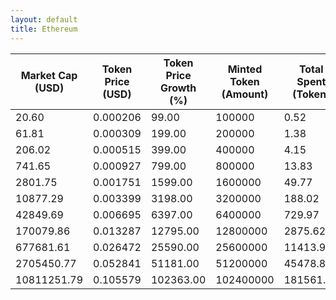 ```yaml
---
layout: default
title: Ethereum
---
```

| Market Cap (USD) | Token Price (USD) | Token Price Growth (%) | Minted Token (Amount) | Total Spent (Token) | Author Revenue (USD) | Platform Mint Fee (USD) |
|------------------|-------------------|------------------------|-----------------------|--------------------|-------------------------|-------------------------|
| 20.60 | 0.000206 | 99.00 | 100000 | 0.52 | 0.46 | 0.05 |
| 61.81 | 0.000309 | 199.00 | 200000 | 1.38 | 1.24 | 0.12 |
| 206.02 | 0.000515 | 399.00 | 400000 | 4.15 | 3.71 | 0.37 |
| 741.65 | 0.000927 | 799.00 | 800000 | 13.83 | 12.36 | 1.24 |
| 2801.75 | 0.001751 | 1599.00 | 1600000 | 49.77 | 44.50 | 4.45 |
| 10877.29 | 0.003399 | 3198.00 | 3200000 | 188.02 | 168.11 | 16.81 |
| 42849.69 | 0.006695 | 6397.00 | 6400000 | 729.97 | 652.64 | 65.26 |
| 170079.86 | 0.013287 | 12795.00 | 12800000 | 2875.62 | 2570.98 | 257.10 |
| 677681.61 | 0.026472 | 25590.00 | 25600000 | 11413.98 | 10204.79 | 1020.48 |
| 2705450.77 | 0.052841 | 51181.00 | 51200000 | 45478.89 | 40660.90 | 4066.09 |
| 10811251.79 | 0.105579 | 102363.00 | 102400000 | 181561.53 | 162327.04 | 16232.70 |

